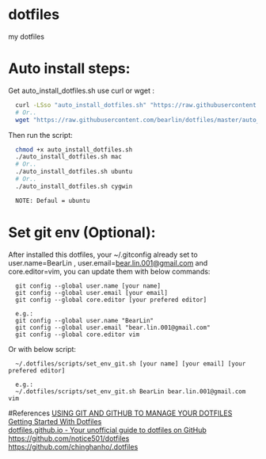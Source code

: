 # dotfiles
my dotfiles

# Auto install steps:  
Get auto_install_dotfiles.sh use curl or wget :  
```sh
  curl -LSso "auto_install_dotfiles.sh" "https://raw.githubusercontent.com/bearlin/dotfiles/master/auto_install_dotfiles.sh"
  # Or..
  wget "https://raw.githubusercontent.com/bearlin/dotfiles/master/auto_install_dotfiles.sh" -O "auto_install_dotfiles.sh" 
```

Then run the script:  
```sh
  chmod +x auto_install_dotfiles.sh
  ./auto_install_dotfiles.sh mac
  # Or..
  ./auto_install_dotfiles.sh ubuntu
  # Or..
  ./auto_install_dotfiles.sh cygwin

  NOTE: Defaul = ubuntu
```
# Set git env (Optional):
After installed this dotfiles, your ~/.gitconfig already set to user.name=BearLin , user.email=bear.lin.001@gmail.com and core.editor=vim, you can update them with below commands:  
```
  git config --global user.name [your name]
  git config --global user.email [your email]
  git config --global core.editor [your prefered editor]

  e.g.:
  git config --global user.name "BearLin"
  git config --global user.email "bear.lin.001@gmail.com"
  git config --global core.editor vim
```
Or with below script:  
```
  ~/.dotfiles/scripts/set_env_git.sh [your name] [your email] [your prefered editor]

  e.g.:
  ~/.dotfiles/scripts/set_env_git.sh BearLin bear.lin.001@gmail.com vim
```

#References
[USING GIT AND GITHUB TO MANAGE YOUR DOTFILES](http://blog.smalleycreative.com/tutorials/using-git-and-github-to-manage-your-dotfiles/)  
[Getting Started With Dotfiles](https://medium.com/@webprolific/getting-started-with-dotfiles-43c3602fd789)  
[dotfiles.github.io - Your unofficial guide to dotfiles on GitHub](https://dotfiles.github.io/)  
https://github.com/notice501/dotfiles  
https://github.com/chinghanho/.dotfiles  
